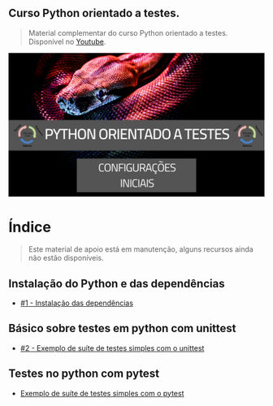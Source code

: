 ## Curso Python orientado a testes.

> Material complementar do curso Python orientado a testes. Disponível no [Youtube](https://www.youtube.com/watch?v=_l1Yoypvuhg&list=PLLCFxfe9wkl9XrVLgobreLvt-hQ_Lz2UE&index=1).

<img src="https://github.com/Geofisicando/python-orientado-a-testes/blob/main/python%20orientado%20a%20testes.png" width=1000>

# Índice

> Este material de apoio está em manutenção, alguns recursos ainda não estão disponíveis.

## Instalação do Python e das dependências

- [#1 - Instalação das dependências](https://github.com/Geofisicando/python-orientado-a-testes/tree/main/exemplos#exemplos-de-c%C3%B3digos-utilizados-no-curso)

## Básico sobre testes em python com unittest

- [#2 - Exemplo de suíte de testes simples com o unittest](https://github.com/Geofisicando/python-orientado-a-testes/tree/main/exemplos/unittest_exemplos/simples#exemplo-de-su%C3%ADte-de-testes-simples-com-o-unittest)

## Testes no python com pytest

- [Exemplo de suíte de testes simples com o pytest](https://github.com/Geofisicando/python-orientado-a-testes/tree/main/exemplos/pytest_exemplos#exemplo-de-su%C3%ADte-de-testes-simples-com-o-pytest)
